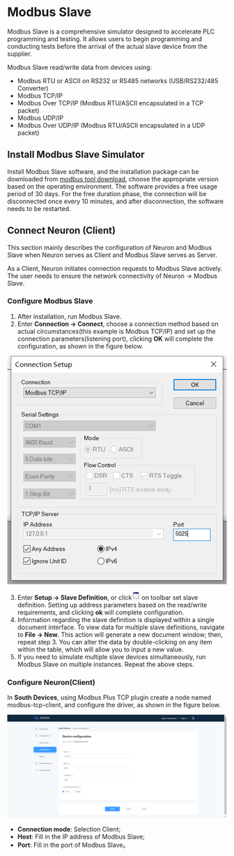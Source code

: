 # Modbus Slave

Modbus Slave is a comprehensive simulator designed to accelerate PLC programming and testing. It allows users to begin programming and conducting tests before the arrival of the actual slave device from the supplier.

Modbus Slave read/write data from devices using:

- Modbus RTU or ASCII on RS232 or RS485 networks (USB/RS232/485 Converter)
- Modbus TCP/IP
- Modbus Over TCP/IP (Modbus RTU/ASCII encapsulated in a TCP packet)
- Modbus UDP/IP
- Modbus Over UDP/IP (Modbus RTU/ASCII encapsulated in a UDP packet)

## Install Modbus Slave Simulator

Install Modbus Slave software, and the installation package can be downloaded from [modbus tool download](https://www.modbustools.com/download.html), choose the appropriate version based on the operating environment. The software provides a free usage period of 30 days. For the free duration phase, the connection will be disconnected once every 10 minutes, and after disconnection, the software needs to be restarted.

## Connect Neuron (Client)

This section mainly describes the configuration of Neuron and Modbus Slave when Neuron serves as Client and Modbus Slave serves as Server.

As a Client, Neuron initiates connection requests to Modbus Slave actively. The user needs to ensure the network connectivity of Neuron -> Modbus Slave.

### Configure Modbus Slave

1. After installation, run Modbus Slave.
2. Enter **Connection -> Connect**, choose a connection method based on actual circumstances(this example is Modbus TCP/IP) and set up the connection parameters(listening port), clicking **OK** will complete the configuration, as shown in the figure below.

![modbus-slave-connection-setup](../assets/modbus-slave-connection-setup.png)

3. Enter **Setup -> Slave Definition**, or click![Slave Definition](../assets/mbpoll-definition-button.png) on toolbar set slave definition. Setting up address parameters based on the read/write requirements, and clicking **ok** will complete configuration.
4. Information regarding the slave definition is displayed within a single document interface. To view data for multiple slave definitions, navigate to **File -> New**. This action will generate a new document window; then, repeat step 3. You can alter the data by double-clicking on any item within the table, which will allow you to input a new value.
5. If you need to simulate multiple slave devices simultaneously, run Modbus Slave on multiple instances. Repeat the above steps.


### Configure Neuron(Client)

In **South Devices**, using Modbus Plus TCP plugin create a node named modbus-tcp-client, and configure the driver, as shown in the figure below.

![neuron-tcp-client-config](../assets/neuron-tcp-client-config-en.png)

* **Connection mode**: Selection Client;
* **Host**: Fill in the IP address of Modbus Slave;
* **Port**: Fill in the port of Modbus Slave。